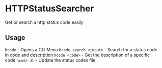 # HTTPStatusSearcher

Get or search a http status code easily

## Usage

`hcode` - Opens a CLI Menu
`hcode search <input>` - Search for a status code in code and description
`hcode <code>` - Get the description of a specific code
`hcode dl` - Update the status codes file